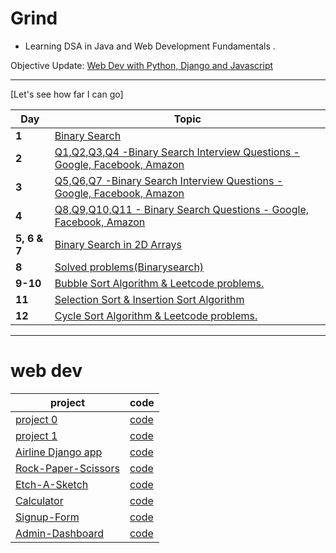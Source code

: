 
# Grind

- Learning DSA in Java and Web Development Fundamentals .


 Objective Update:
[Web Dev with Python, Django and Javascript](https://cs50.harvard.edu/web/2020/)




---
[Let's see how far I can go]

Day | Topic
--- | ---
**1** |  [Binary Search](/Days/Day01.md)
**2** |  [Q1,Q2,Q3,Q4 -Binary Search Interview Questions - Google, Facebook, Amazon](/Days/Day02.md)
**3** |  [Q5,Q6,Q7 -Binary Search Interview Questions - Google, Facebook, Amazon](/Days/Day03.md)
**4** |  [Q8,Q9,Q10,Q11 - Binary Search Questions - Google, Facebook, Amazon](/Days/Day04.md)
**5, 6 & 7** | [Binary Search in 2D Arrays](/Days/Day05-6-7.md)
**8** | [Solved problems(Binarysearch)](/Days/Day08.md)
**9-10** | [Bubble Sort Algorithm & Leetcode problems.](/Days/Day09&10.md)
**11** | [Selection Sort & Insertion Sort Algorithm](/Days/Day11.md)
**12** | [Cycle Sort Algorithm & Leetcode problems.](/Days/Day12.md)

---

# web dev 

project | code
--- | ---
[project 0](https://cs50.harvard.edu/web/2020/projects/0/) |  [code](/Code/project0) 
[project 1](https://cs50.harvard.edu/web/2020/projects/1/) |  [code](/Code/wiki/) 
[Airline Django app](https://github.com/D3Vgang/AirlineMadeEz) | [code](https://github.com/D3Vgang/AirlineMadeEz/tree/main/airline)
[Rock-Paper-Scissors](https://meetmepatel.github.io/rock-paper-scissors/) | [code](https://github.com/meetmepatel/rock-paper-scissors) 
[Etch-A-Sketch](https://meetmepatel.github.io/etch-a-sketch/) | [code](https://github.com/meetmepatel/etch-a-sketch) 
[Calculator](https://meetmepatel.github.io/calculator/) | [code](https://github.com/meetmepatel/calculator) 
[Signup-Form](https://meetmepatel.github.io/sign-up-form/) | [code](https://github.com/meetmepatel/sign-up-form)    
[Admin-Dashboard](https://meetmepatel.github.io/admin-dashboard/) | [code](https://github.com/meetmepatel/admin-dashboard)    
